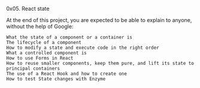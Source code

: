 0x05. React state

At the end of this project, you are expected to be able to explain to anyone, without the help of Google:

    What the state of a component or a container is
    The lifecycle of a component
    How to modify a state and execute code in the right order
    What a controlled component is
    How to use Forms in React
    How to reuse smaller components, keep them pure, and lift its state to principal containers
    The use of a React Hook and how to create one
    How to test State changes with Enzyme
